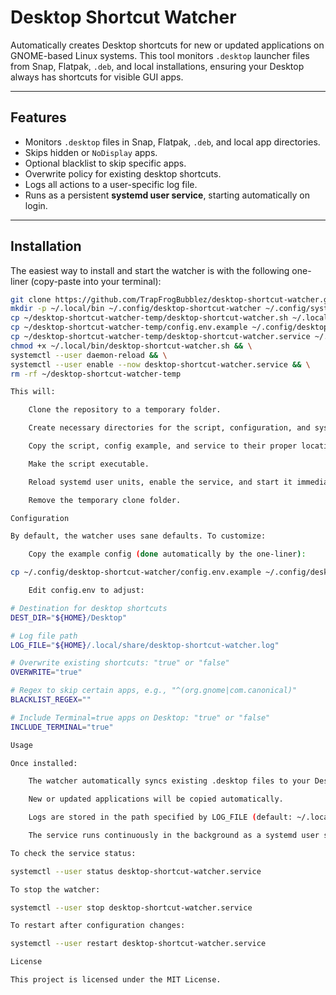 # Desktop Shortcut Watcher

Automatically creates Desktop shortcuts for new or updated applications on GNOME-based Linux systems. This tool monitors `.desktop` launcher files from Snap, Flatpak, `.deb`, and local installations, ensuring your Desktop always has shortcuts for visible GUI apps.

---

## Features

- Monitors `.desktop` files in Snap, Flatpak, `.deb`, and local app directories.
- Skips hidden or `NoDisplay` apps.
- Optional blacklist to skip specific apps.
- Overwrite policy for existing desktop shortcuts.
- Logs all actions to a user-specific log file.
- Runs as a persistent **systemd user service**, starting automatically on login.

---

## Installation

The easiest way to install and start the watcher is with the following one-liner (copy-paste into your terminal):

```bash
git clone https://github.com/TrapFrogBubblez/desktop-shortcut-watcher.git ~/desktop-shortcut-watcher-temp && \
mkdir -p ~/.local/bin ~/.config/desktop-shortcut-watcher ~/.config/systemd/user && \
cp ~/desktop-shortcut-watcher-temp/desktop-shortcut-watcher.sh ~/.local/bin/ && \
cp ~/desktop-shortcut-watcher-temp/config.env.example ~/.config/desktop-shortcut-watcher/config.env && \
cp ~/desktop-shortcut-watcher-temp/desktop-shortcut-watcher.service ~/.config/systemd/user/ && \
chmod +x ~/.local/bin/desktop-shortcut-watcher.sh && \
systemctl --user daemon-reload && \
systemctl --user enable --now desktop-shortcut-watcher.service && \
rm -rf ~/desktop-shortcut-watcher-temp

This will:

    Clone the repository to a temporary folder.

    Create necessary directories for the script, configuration, and systemd service.

    Copy the script, config example, and service to their proper locations.

    Make the script executable.

    Reload systemd user units, enable the service, and start it immediately.

    Remove the temporary clone folder.

Configuration

By default, the watcher uses sane defaults. To customize:

    Copy the example config (done automatically by the one-liner):

cp ~/.config/desktop-shortcut-watcher/config.env.example ~/.config/desktop-shortcut-watcher/config.env

    Edit config.env to adjust:

# Destination for desktop shortcuts
DEST_DIR="${HOME}/Desktop"

# Log file path
LOG_FILE="${HOME}/.local/share/desktop-shortcut-watcher.log"

# Overwrite existing shortcuts: "true" or "false"
OVERWRITE="true"

# Regex to skip certain apps, e.g., "^(org.gnome|com.canonical)"
BLACKLIST_REGEX=""

# Include Terminal=true apps on Desktop: "true" or "false"
INCLUDE_TERMINAL="true"

Usage

Once installed:

    The watcher automatically syncs existing .desktop files to your Desktop.

    New or updated applications will be copied automatically.

    Logs are stored in the path specified by LOG_FILE (default: ~/.local/share/desktop-shortcut-watcher.log).

    The service runs continuously in the background as a systemd user service.

To check the service status:

systemctl --user status desktop-shortcut-watcher.service

To stop the watcher:

systemctl --user stop desktop-shortcut-watcher.service

To restart after configuration changes:

systemctl --user restart desktop-shortcut-watcher.service

License

This project is licensed under the MIT License.